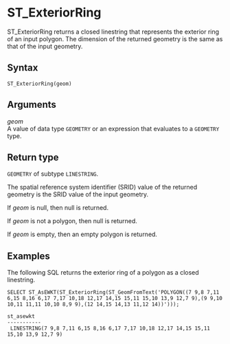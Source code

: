 # ST\_ExteriorRing<a name="ST_ExteriorRing-function"></a>

ST\_ExteriorRing returns a closed linestring that represents the exterior ring of an input polygon\. The dimension of the returned geometry is the same as that of the input geometry\.

## Syntax<a name="ST_ExteriorRing-function-syntax"></a>

```
ST_ExteriorRing(geom)
```

## Arguments<a name="ST_ExteriorRing-function-arguments"></a>

 *geom*   
A value of data type `GEOMETRY` or an expression that evaluates to a `GEOMETRY` type\. 

## Return type<a name="ST_ExteriorRing-function-return"></a>

`GEOMETRY` of subtype `LINESTRING`\. 

The spatial reference system identifier \(SRID\) value of the returned geometry is the SRID value of the input geometry\. 

If *geom* is null, then null is returned\. 

If *geom* is not a polygon, then null is returned\. 

If *geom* is empty, then an empty polygon is returned\. 

## Examples<a name="ST_ExteriorRing-function-examples"></a>

The following SQL returns the exterior ring of a polygon as a closed linestring\. 

```
SELECT ST_AsEWKT(ST_ExteriorRing(ST_GeomFromText('POLYGON((7 9,8 7,11 6,15 8,16 6,17 7,17 10,18 12,17 14,15 15,11 15,10 13,9 12,7 9),(9 9,10 10,11 11,11 10,10 8,9 9),(12 14,15 14,13 11,12 14))')));
```

```
st_asewkt
-----------
 LINESTRING(7 9,8 7,11 6,15 8,16 6,17 7,17 10,18 12,17 14,15 15,11 15,10 13,9 12,7 9)
```